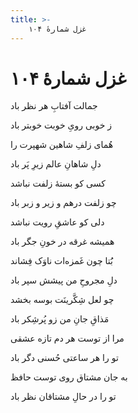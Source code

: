 ```yaml
---
title: >-
    غزل شمارهٔ ۱۰۴
---
```

# غزل شمارهٔ ۱۰۴

<div class="b" id="bn1"><div class="m1"><p>جمالت آفتابِ هر نظر باد</p></div>
<div class="m2"><p>ز خوبی رویِ خوبت خوبتر باد</p></div></div>
<div class="b" id="bn2"><div class="m1"><p>هُمای زلفِ شاهین شهپرت را</p></div>
<div class="m2"><p>دلِ شاهانِ عالم زیرِ پَر باد</p></div></div>
<div class="b" id="bn3"><div class="m1"><p>کسی کو بستهٔ زلفت نباشد</p></div>
<div class="m2"><p>چو زلفت درهم و زیر و زبر باد</p></div></div>
<div class="b" id="bn4"><div class="m1"><p>دلی کو عاشقِ رویت نباشد</p></div>
<div class="m2"><p>همیشه غرقه در خونِ جگر باد</p></div></div>
<div class="b" id="bn5"><div class="m1"><p>بَُتا چون غَمزه‌ات ناوَک فِشاند</p></div>
<div class="m2"><p>دلِ مجروحِ من پیشش سپر باد</p></div></div>
<div class="b" id="bn6"><div class="m1"><p>چو لعل شِکَّرینَت بوسه بخشد</p></div>
<div class="m2"><p>مَذاقِ جانِ من زو پُرشِکر باد</p></div></div>
<div class="b" id="bn7"><div class="m1"><p>مرا از توست هر دم تازه عشقی</p></div>
<div class="m2"><p>تو را هر ساعتی حُسنی دگر باد</p></div></div>
<div class="b" id="bn8"><div class="m1"><p>به جان مشتاق روی توست حافظ</p></div>
<div class="m2"><p>تو را در حالِ مشتاقان نظر باد</p></div></div>
